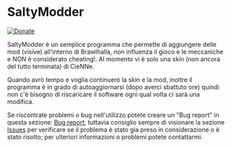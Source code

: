 # SaltyModder
[![Donate](https://img.shields.io/badge/Donate-PayPal-green.svg)](https://www.paypal.com/biz/fund?id=3VBKQPRDPE8ME)

SaltyModder è un semplice programma che permette di aggiungere delle mod (visive) all'interno di Brawlhalla, non influenza il gioco e le meccaniche e NON è considerato cheating!. Al momento vi è solo una skin (non ancora del tutto terminata) di CieNNe.

Quando avrò tempo e voglia continuerò la skin e la mod, inoltre il programma è in grado di autoaggiornarsi (dopo averci sbattuto ore) quindi non c'è bisogno di riscaricare il software ogni qual volta ci sarà una modifica.

Se riscontrate problemi o bug nell'utilizzo potete creare un "Bug report" in questa sezione: [Bug report](https://github.com/GabrYLive/SaltyModder/issues/new/choose), tuttavia consiglio sempre di visionare la sezione [Issues](https://github.com/GabrYLive/SaltyModder/issues) per verificare se il problema è stato gia preso in considerazione o è stato risolto; per ulteriori informazioni o problemi potete contattarmi.
